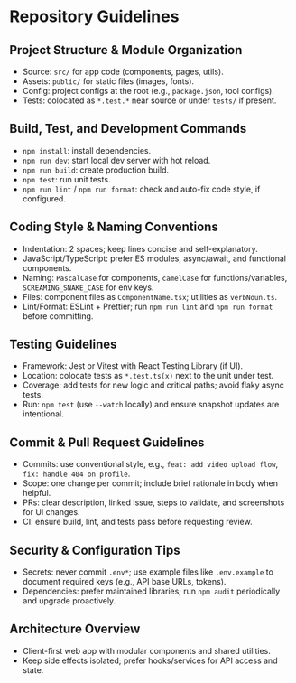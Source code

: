 # Repository Guidelines

## Project Structure & Module Organization
- Source: `src/` for app code (components, pages, utils).
- Assets: `public/` for static files (images, fonts). 
- Config: project configs at the root (e.g., `package.json`, tool configs).
- Tests: colocated as `*.test.*` near source or under `tests/` if present.

## Build, Test, and Development Commands
- `npm install`: install dependencies.
- `npm run dev`: start local dev server with hot reload.
- `npm run build`: create production build.
- `npm test`: run unit tests.
- `npm run lint` / `npm run format`: check and auto-fix code style, if configured.

## Coding Style & Naming Conventions
- Indentation: 2 spaces; keep lines concise and self-explanatory.
- JavaScript/TypeScript: prefer ES modules, async/await, and functional components.
- Naming: `PascalCase` for components, `camelCase` for functions/variables, `SCREAMING_SNAKE_CASE` for env keys.
- Files: component files as `ComponentName.tsx`; utilities as `verbNoun.ts`.
- Lint/Format: ESLint + Prettier; run `npm run lint` and `npm run format` before committing.

## Testing Guidelines
- Framework: Jest or Vitest with React Testing Library (if UI).
- Location: colocate tests as `*.test.ts(x)` next to the unit under test.
- Coverage: add tests for new logic and critical paths; avoid flaky async tests.
- Run: `npm test` (use `--watch` locally) and ensure snapshot updates are intentional.

## Commit & Pull Request Guidelines
- Commits: use conventional style, e.g., `feat: add video upload flow`, `fix: handle 404 on profile`.
- Scope: one change per commit; include brief rationale in body when helpful.
- PRs: clear description, linked issue, steps to validate, and screenshots for UI changes.
- CI: ensure build, lint, and tests pass before requesting review.

## Security & Configuration Tips
- Secrets: never commit `.env*`; use example files like `.env.example` to document required keys (e.g., API base URLs, tokens).
- Dependencies: prefer maintained libraries; run `npm audit` periodically and upgrade proactively.

## Architecture Overview
- Client-first web app with modular components and shared utilities.
- Keep side effects isolated; prefer hooks/services for API access and state.
